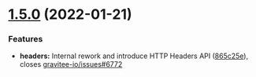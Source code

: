 # [1.5.0](https://github.com/gravitee-io/gravitee-policy-url-rewriting/compare/1.4.0...1.5.0) (2022-01-21)


### Features

* **headers:** Internal rework and introduce HTTP Headers API ([865c25e](https://github.com/gravitee-io/gravitee-policy-url-rewriting/commit/865c25e22978aa0b08ddf595c3d9857d64032c24)), closes [gravitee-io/issues#6772](https://github.com/gravitee-io/issues/issues/6772)
